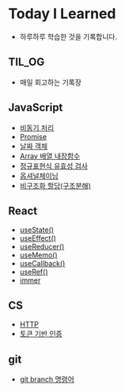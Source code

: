# Today I Learned
*  하루하루 학습한 것을 기록합니다.

## TIL_OG
- 매일 회고하는 기록장

## JavaScript
- [비동기 처리](https://github.com/hyojin-k/TIL/blob/main/JavaScript/%EB%B9%84%EB%8F%99%EA%B8%B0%20%EC%B2%98%EB%A6%AC.md) 
- [Promise](https://github.com/hyojin-k/TIL/blob/main/JavaScript/promise.md)
- [날짜 객체](https://github.com/hyojin-k/TIL/blob/main/JavaScript/%EB%82%A0%EC%A7%9C%20%EA%B0%9D%EC%B2%B4.md)
- [Array 배열 내장함수](https://github.com/hyojin-k/TIL/blob/main/JavaScript/Array%20%EB%B0%B0%EC%97%B4%20%EB%82%B4%EC%9E%A5%ED%95%A8%EC%88%98.md)
- [정규표현식 유효성 검사](https://github.com/hyojin-k/TIL/blob/main/JavaScript/%EC%A0%95%EA%B7%9C%ED%91%9C%ED%98%84%EC%8B%9D%20%EC%9C%A0%ED%9A%A8%EC%84%B1%20%EA%B2%80%EC%82%AC.md)
- [옵셔널체이닝](https://github.com/hyojin-k/TIL/blob/main/JavaScript/%EC%98%B5%EC%85%94%EB%84%90%EC%B2%B4%EC%9D%B4%EB%8B%9D.md)
- [비구조화 할당(구조분해)](https://github.com/hyojin-k/TIL/blob/main/JavaScript/%EB%B9%84%EA%B5%AC%EC%A1%B0%ED%99%94%20%ED%95%A0%EB%8B%B9(%EA%B5%AC%EC%A1%B0%EB%B6%84%ED%95%B4).md)

## React
- [useState()](https://github.com/hyojin-k/TIL/blob/main/React/useState().md)
- [useEffect()](https://github.com/hyojin-k/TIL/blob/main/React/useEffect().md)
- [useReducer()](https://github.com/hyojin-k/TIL/blob/main/React/useReducer().md)
- [useMemo()](https://github.com/hyojin-k/TIL/blob/main/React/useMemo().md)
- [useCallback()](https://github.com/hyojin-k/TIL/blob/main/React/useCallback().md)
- [useRef()](https://github.com/hyojin-k/TIL/blob/main/React/useRef().md)
- [immer](https://github.com/hyojin-k/TIL/blob/main/React/immer.md)

## CS
- [HTTP](https://github.com/hyojin-k/TIL/blob/main/CS/HTTP.md)
- [토큰 기반 인증](https://github.com/hyojin-k/TIL/blob/main/CS/%ED%86%A0%ED%81%B0%20%EA%B8%B0%EB%B0%98%20%EC%9D%B8%EC%A6%9D.md)

## git
- [git branch 명령어](https://github.com/hyojin-k/TIL/blob/main/git/git%20branch.md)

